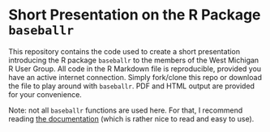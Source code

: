 # Short Presentation on the R Package `baseballr`

This repository contains the code used to create a short presentation introducing the R package `baseballr` to the members of the West Michigan R User Group. All code in the R Markdown file is reproducible, provided you have an active internet connection. Simply fork/clone this repo or download the file to play around with `baseballr`. PDF and HTML output are provided for your convenience.

Note: not all `baseballr` functions are used here. For that, I recommend reading [the documentation](https://billpetti.github.io/baseballr/) (which is rather nice to read and easy to use).
